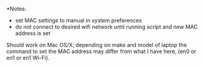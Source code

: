 *Notes:
- set MAC settings to manual in system preferences
- do not connect to desired wifi network until running script and new MAC address is set

Should work on Mac OS/X; depending on make and model of laptop the command to set the MAC address may differ from what I have here, (en0 or en1 or en1 Wi-Fi). 

